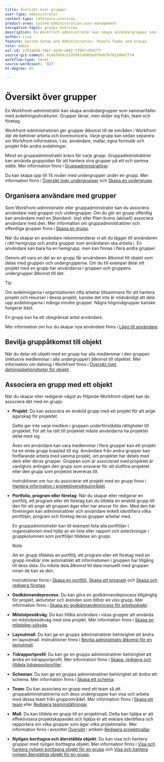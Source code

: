 ```yaml
---
title: Översikt över grupper
user-type: administrator
content-type: reference;overview
product-area: system-administration;user-management
navigation-topic: groups-overview
description: En Workfront-administratör kan skapa användargrupper som sammanfaller med avdelningsstrukturen. Grupper liknar, men skiljer sig från, team och företag.
author: Lisa
feature: System Setup and Administration, People Teams and Groups
role: Admin
exl-id: 1353ab04-7de7-4d30-a092-27807c950777
source-git-commit: 01487bb9cb195d6fa89bbe0fbdb7678254642714
workflow-type: tm+mt
source-wordcount: '927'
ht-degree: 0%

---
```


# Översikt över grupper

<!-- Audited: 01/2024 -->

En Workfront-administratör kan skapa användargrupper som sammanfaller med avdelningsstrukturen. Grupper liknar, men skiljer sig från, team och företag.

Workfront-administratören ger grupper åtkomst till de områden i Workfront där de behöver arbeta och kommunicera. Varje grupp kan sedan separera sin Workfront-information, t.ex. användare, mallar, egna formulär och projekt från andra avdelningar.

Minst en gruppadministratör krävs för varje grupp. Gruppadministratörer kan använda gruppsidan för att hantera sina grupper på ett och samma ställe. Mer information finns i [Gruppadministratörer](../../../administration-and-setup/manage-groups/group-roles/group-administrators.md).

Du kan skapa upp till 14 nivåer med undergrupper under en grupp. Mer information finns i [Översikt över undergrupper](../../../administration-and-setup/manage-groups/groups-overview/subgroups.md) och [Skapa en undergrupp](../../../administration-and-setup/manage-groups/create-and-manage-subgroups/create-a-subgroup.md).

## Organisera användare med grupper

Som Workfront-administratör eller gruppadministratör kan du associera användare med grupper och undergrupper. Om du gör en grupp offentlig kan användare med en Standard- (ny) eller Plan-licens (aktuell) associera användare med den. Mer information om gruppadministratörer och offentliga grupper finns i [Skapa en grupp](../../../administration-and-setup/manage-groups/create-and-manage-groups/create-a-group.md).

När du skapar en användare rekommenderar vi att du lägger till användaren i rätt hemgrupp och andra grupper som användaren ska arbeta i. En användare kan bara ha en hemgrupp, men kan finnas i flera andra grupper.

Genom att vara en del av en grupp får användaren åtkomst till objekt som delas med gruppen och undergrupperna. Om du till exempel delar ett projekt med en grupp har användarna i gruppen och gruppens undergrupper åtkomst till det.

>[!TIP]
>
>Om avdelningarna i organisationen ofta arbetar tillsammans för att hantera projekt och resurser i dessa projekt, kanske det inte är nödvändigt att dela upp avdelningarna i många mindre grupper. Några högnivågrupper kanske fungerar bäst.

En grupp kan ha ett obegränsat antal användare.

Mer information om hur du skapar nya användare finns i [Lägg till användare](../../../administration-and-setup/add-users/add-users.md).

## Bevilja gruppåtkomst till objekt

När du delar ett objekt med en grupp har alla medlemmar i den gruppen (inklusive medlemmar i alla undergrupper) åtkomst till objektet. Mer information om delning i Workfront finns i [Översikt över delningsbehörigheter för objekt](../../../workfront-basics/grant-and-request-access-to-objects/sharing-permissions-on-objects-overview.md).

## Associera en grupp med ett objekt

När du skapar eller redigerar något av följande Workfront-objekt kan du associera det med en grupp:

* **Projekt**: Du kan associera en enskild grupp med ett projekt för att ange ägarskap för projektet.

  Detta ger inte varje medlem i gruppen underförstådda rättigheter till projektet. För att ha rätt till projektet måste användarna ha projektet delat med sig.

  Även om användare kan vara medlemmar i flera grupper kan ett projekt ha en enda grupp kopplad till sig. Användare från andra grupper kan fortfarande arbeta med samma projekt, om projektet har delats med dem eller deras grupper. Gruppen som är associerad med projektet är vanligtvis antingen den grupp som ansvarar för att slutföra projektet eller den grupp som projektet levereras till.

  Instruktioner om hur du associerar ett projekt med en grupp finns i [Hantera information i projektöversiktsområdet](../../../manage-work/projects/manage-projects/understand-project-overview-area.md).

* **Portfolio, program eller företag**: När du skapar eller redigerar en portfölj, ett program eller ett företag kan du tilldela en enskild grupp till den för att ange att gruppen äger eller har ansvar för den. Med den här föreningen kan administratörer och användare enkelt identifiera vilka portföljer, program och företag deras grupper arbetar med.

  En gruppadministratör kan till exempel lista alla portföljer i organisationen med hjälp av en lista eller rapport och anteckningar i gruppkolumnen som portföljer tilldelas sin grupp.

  >[!NOTE]
  >
  >Att en grupp tilldelas en portfölj, ett program eller ett företag med en grupp innebär inte automatiskt att informationen i gruppen har tillgång till dess data. Du måste dela åtkomst till data manuellt med gruppen innan de kan se den.

  Instruktioner finns i [Skapa en portfölj](../../../manage-work/portfolios/create-and-manage-portfolios/create-portfolios.md), [Skapa ett program](../../../manage-work/portfolios/create-and-manage-programs/create-program.md) och [Skapa och redigera företag](../../../administration-and-setup/set-up-workfront/organizational-setup/create-and-edit-companies.md).

* **Godkännandeprocess**: Du kan göra en godkännandeprocess tillgänglig för projekt, aktiviteter och ärenden som tillhör en viss grupp. Mer information finns i [Skapa en godkännandeprocess för arbetsobjekt](../../../administration-and-setup/customize-workfront/configure-approval-milestone-processes/create-approval-processes.md).
* **Milstolpesökväg**: Du kan tillåta användare i vissa grupper att använda en milstolpesökväg med sina projekt. Mer information finns i [Skapa en milstolpe-sökväg](../../../administration-and-setup/customize-workfront/configure-approval-milestone-processes/create-milestone-path.md).
* **Layoutmall**: Du kan ge en grupps administratörer behörighet att ändra en layoutmall. Instruktioner finns i [Bevilja administrativ åtkomst för en layoutmall](../../../administration-and-setup/customize-workfront/use-layout-templates/grant-admin-access-layout-template.md).

* **Tidrapportprofil**: Du kan ge en grupps administratörer behörighet att ändra en tidrapportprofil. Mer information finns i [Skapa, redigera och tilldela tidrapportprofiler](../../../timesheets/create-and-manage-timesheets/create-timesheet-profiles.md).

* **Scheman**: Du kan ge en grupps administratörer behörighet att ändra ett schema. Mer information finns i [Skapa ett schema](../../../administration-and-setup/set-up-workfront/configure-timesheets-schedules/create-schedules.md).
* **Team**: Du kan associera en grupp med ett team så att gruppadministratörerna och dess undergrupper kan visa och arbeta med dessa team från gruppområdet. Mer information finns i [Skapa ett team](../../../people-teams-and-groups/create-and-manage-teams/create-a-team.md) eller [Redigera teaminställningar](../../../people-teams-and-groups/create-and-manage-teams/edit-team-settings.md).
* **Mall**: Du kan tilldela en grupp till en projektmall. Detta kan hjälpa er att effektivisera projektskapandet och hjälpa er att enklare identifiera och rapportera om vilka grupper som äger vilka projektmallar. Mer information finns i avsnittet [Översikt](../../../manage-work/projects/create-and-manage-templates/edit-templates.md#overview) i artikeln [Redigera projektmallar](../../../manage-work/projects/create-and-manage-templates/edit-templates.md).

* **Nyligen borttagna och återställda objekt**: Du kan visa och hantera grupper med nyligen borttagna objekt. Mer information finns i [Visa och hantera nyligen borttagna objekt för en grupp](../../../administration-and-setup/manage-groups/work-with-group-objects/view-manage-groups-recently-deleted-objects.md) och [Visa och hantera nyligen återställda objekt för en grupp](../../../administration-and-setup/manage-groups/work-with-group-objects/view-manage-groups-recently-restored-objects.md).
